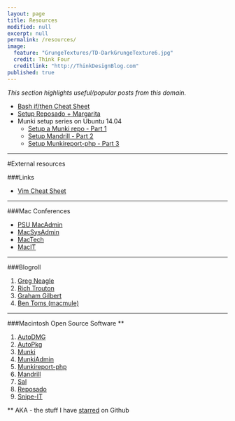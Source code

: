 ```yaml
---
layout: page
title: Resources
modified: null
excerpt: null
permalink: /resources/
image: 
  feature: "GrungeTextures/TD-DarkGrungeTexture6.jpg"
  credit: Think Four
  creditlink: "http://ThinkDesignBlog.com"
published: true
---
```


_This section highlights useful/popular posts from this domain._

* [Bash if/then Cheat Sheet](/blog/2014/07/28/bash-if-then-cheat-sheet/) 
* [Setup Reposado + Margarita](/blog/2014/10/02/reposado-guide/)
* Munki setup series on Ubuntu 14.04
  * [Setup a Munki repo - Part 1](/blog/2014/10/06/munkirepo-guide-part-1/)
  * [Setup Mandrill - Part 2](/blog/2014/10/17/munkirepo-guide-part-2/)
  * [Setup Munkireport-php - Part 3](/blog/2014/10/23/munkirepo-guide-part-3/)

---
#External resources

###Links
* [Vim Cheat Sheet](http://vim.rtorr.com/)

---

###Mac Conferences
* [PSU MacAdmin](http://macadmins.psu.edu/conference/resources/)
* [MacSysAdmin](http://documentation.macsysadmin.se/)
* [MacTech](http://www.mactech.com/conference/)
* [MacIT](http://www.macitconf.com/full-agenda)

---

###Blogroll
1. [Greg Neagle](http://managingosx.wordpress.com/)
1. [Rich Trouton](http://derflounder.wordpress.com/)
1. [Graham Gilbert](http://grahamgilbert.com/)
1. [Ben Toms (macmule)](http://macmule.com/)

---

###Macintosh Open Source Software **
1. [AutoDMG](https://github.com/MagerValp/AutoDMG)
1. [AutoPkg](https://github.com/autopkg)
1. [Munki](https://github.com/munki/munki)
1. [MunkiAdmin](https://github.com/hjuutilainen/munkiadmin)
1. [Munkireport-php](https://github.com/munkireport/munkireport-php) 
1. [Mandrill](https://github.com/wollardj/Mandrill)
1. [Sal](https://github.com/salsoftware/sal)
1. [Reposado](https://github.com/wdas/reposado)
1. [Snipe-IT](https://github.com/snipe/snipe-it)


** AKA - the stuff I have [starred](https://github.com/stars/clburlison) on Github